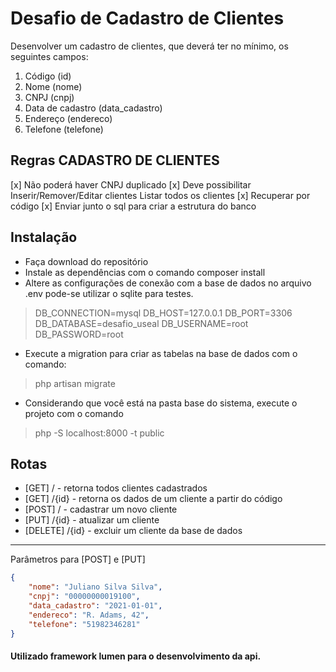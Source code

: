 # Desafio de Cadastro de Clientes

Desenvolver um cadastro de clientes, que deverá ter no mínimo, os seguintes campos:

1) Código (id)
2) Nome (nome)
3) CNPJ (cnpj)
4) Data de cadastro (data_cadastro)
5) Endereço (endereco)
6) Telefone (telefone)

## Regras CADASTRO DE CLIENTES

[x] Não poderá haver CNPJ duplicado
[x] Deve possibilitar Inserir/Remover/Editar clientes Listar todos os clientes
[x] Recuperar por código
[x] Enviar junto o sql para criar a estrutura do banco

## Instalação
- Faça download do repositório
- Instale as dependências com o comando composer install
- Altere as configurações de conexão com a base de dados no arquivo .env pode-se utilizar o sqlite para testes.

> DB_CONNECTION=mysql
> DB_HOST=127.0.0.1
> DB_PORT=3306
> DB_DATABASE=desafio_useal
> DB_USERNAME=root
> DB_PASSWORD=root

- Execute a migration para criar as tabelas na base de dados com o comando: 

> php artisan migrate
- Considerando que você está na pasta base do sistema, execute o projeto com o comando

> php -S localhost:8000 -t public

## Rotas
- [GET] / - retorna todos clientes cadastrados
- [GET] /{id} - retorna os dados de um cliente a partir do código
- [POST] / - cadastrar um novo cliente
- [PUT] /{id} - atualizar um cliente
- [DELETE] /{id} - excluir um cliente da base de dados

-----
Parâmetros para [POST] e [PUT]

```json
{
    "nome": "Juliano Silva Silva",
    "cnpj": "00000000019100",
    "data_cadastro": "2021-01-01",
    "endereco": "R. Adams, 42",
    "telefone": "51982346281"
}
```



#### Utilizado framework lumen para o desenvolvimento da api.
